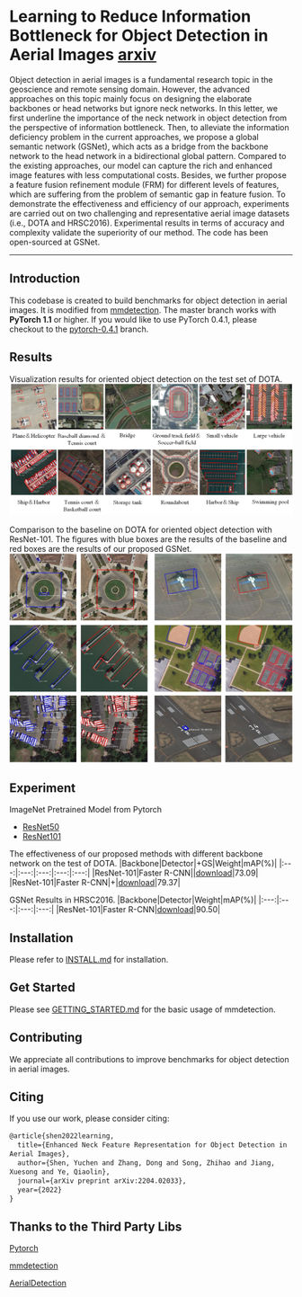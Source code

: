 
# Learning to Reduce Information Bottleneck for Object Detection in Aerial Images [arxiv](https://arxiv.org/abs/2204.02033)

Object detection in aerial images is a fundamental research topic in the geoscience and remote sensing domain. However, the advanced approaches on this topic mainly focus on designing the elaborate backbones or head networks but ignore neck networks. In this letter, we first underline the importance of the neck network in object detection from the perspective of information bottleneck. Then, to alleviate the information deficiency problem in the current approaches, we propose a global semantic
network (GSNet), which acts as a bridge from the backbone network to the head network in a bidirectional global pattern. Compared to the existing approaches, our model can capture the rich and enhanced image features with less computational costs. Besides, we further propose a feature fusion refinement module (FRM) for different levels of features, which are suffering from the problem of semantic gap in feature fusion. To demonstrate the effectiveness and efficiency of our approach, experiments are carried out on two challenging and representative aerial image datasets (i.e., DOTA and HRSC2016). Experimental results in terms of accuracy and complexity validate the superiority of our method. The code has been open-sourced at GSNet.

****

## Introduction
This codebase is created to build benchmarks for object detection in aerial images.
It is modified from [mmdetection](https://github.com/open-mmlab/mmdetection).
The master branch works with **PyTorch 1.1** or higher. If you would like to use PyTorch 0.4.1,
please checkout to the [pytorch-0.4.1](https://github.com/open-mmlab/mmdetection/tree/pytorch-0.4.1) branch.

## Results
Visualization results for oriented object detection on the test set of DOTA.
![Different class results](/show/fig4.png)

 Comparison to the baseline on DOTA for oriented object detection with ResNet-101. The figures with blue boxes are the results of the baseline and red boxes are the results of our proposed GSNet.
![Baseline and GSNet results](/show/fig3.png)

## Experiment

ImageNet Pretrained Model from Pytorch
- [ResNet50](https://drive.google.com/file/d/1mQ9S0FzFpPHnocktH0DGVysufGt4tH0M/view?usp=sharing)
- [ResNet101](https://drive.google.com/file/d/1qlVf58T0fY4dddKst5i7-CL3DXhBi3Mp/view?usp=sharing)

The effectiveness of our proposed methods with different backbone network on the test of DOTA.
|Backbone|Detector|+GS|Weight|mAP(%)|
|:---:|:---:|:---:|:---:|:---:|
|ResNet-101|Faster R-CNN||[download](https://github.com/ssyc123/GSNet/releases/download/v1.0/FastRCNN_DOTA_Baseline.pth)|73.09|
|ResNet-101|Faster R-CNN|+|[download](https://github.com/ssyc123/GSNet/releases/download/v1.0/FastRCNN_DOTA_GSNet.pth)|79.37|


GSNet Results in HRSC2016.
|Backbone|Detector|Weight|mAP(%)|
|:---:|:---:|:---:|:---:|
|ResNet-101|Faster R-CNN|[download](https://github.com/ssyc123/GSNet/releases/download/v1.0/FastRcnn_HRSC_GSNet.pth)|90.50|


## Installation

Please refer to [INSTALL.md](INSTALL.md) for installation.

    
## Get Started

Please see [GETTING_STARTED.md](GETTING_STARTED.md) for the basic usage of mmdetection.

## Contributing

We appreciate all contributions to improve benchmarks for object detection in aerial images. 


## Citing

If you use our work, please consider citing:

```
@article{shen2022learning,
  title={Enhanced Neck Feature Representation for Object Detection in Aerial Images},
  author={Shen, Yuchen and Zhang, Dong and Song, Zhihao and Jiang, Xuesong and Ye, Qiaolin},
  journal={arXiv preprint arXiv:2204.02033},
  year={2022}
}
```

## Thanks to the Third Party Libs

[Pytorch](https://pytorch.org/)

[mmdetection](https://github.com/open-mmlab/mmdetection)

[AerialDetection](https://github.com/dingjiansw101/AerialDetection)
